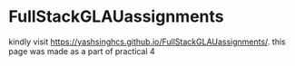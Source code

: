 # FullStackGLAUassignments
kindly visit https://yashsinghcs.github.io/FullStackGLAUassignments/.
this page was made as a part of practical 4
